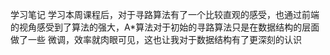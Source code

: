 学习笔记
学习本周课程后，对于寻路算法有了一个比较直观的感受，也通过前端的视角感受到了算法的强大，A*算法对于初始的寻路算法只是在数据结构的层面做了一些
微调，效率就肉眼可见，这也让我对于数据结构有了更深刻的认识